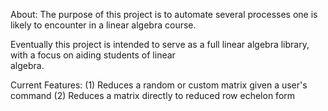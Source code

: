 About:
  The purpose of this project is to automate several processes one is likely to encounter in a linear algebra course. 

  Eventually this project is intended to serve as a full linear algebra library, with a focus on aiding students of linear    
  algebra.

Current Features:
  (1) Reduces a random or custom matrix given a user's command
  (2) Reduces a matrix directly to reduced row echelon form




